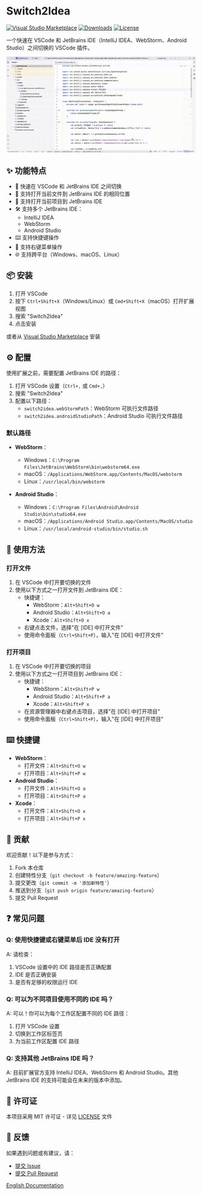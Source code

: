 # Switch2Idea

[![Visual Studio Marketplace](https://img.shields.io/visual-studio-marketplace/v/baoxin.switch2idea?label=VS%20Marketplace&style=for-the-badge&logo=visual-studio-code)](https://marketplace.visualstudio.com/items?itemName=baoxin.switch2idea)
[![Downloads](https://img.shields.io/visual-studio-marketplace/d/baoxin.switch2idea?style=for-the-badge&logo=visual-studio-code)](https://marketplace.visualstudio.com/items?itemName=baoxin.switch2idea)
[![License](https://img.shields.io/badge/license-MIT-blue.svg?style=for-the-badge)](LICENSE)

一个快速在 VSCode 和 JetBrains IDE（IntelliJ IDEA、WebStorm、Android Studio）之间切换的 VSCode 插件。

![Switch2Idea 演示](images/switch-show.gif)

## ✨ 功能特点

- 🚀 快速在 VSCode 和 JetBrains IDE 之间切换
- 📂 支持打开当前文件到 JetBrains IDE 的相同位置
- 📁 支持打开当前项目到 JetBrains IDE
- 🛠️ 支持多个 JetBrains IDE：
  - IntelliJ IDEA
  - WebStorm
  - Android Studio
- ⌨️ 支持快捷键操作
- 📝 支持右键菜单操作
- 🌐 支持跨平台（Windows、macOS、Linux）

## 📦 安装

1. 打开 VSCode
2. 按下 `Ctrl+Shift+X`（Windows/Linux）或 `Cmd+Shift+X`（macOS）打开扩展视图
3. 搜索 "Switch2Idea"
4. 点击安装

或者从 [Visual Studio Marketplace](https://marketplace.visualstudio.com/items?itemName=baoxin.switch2idea) 安装

## ⚙️ 配置

使用扩展之前，需要配置 JetBrains IDE 的路径：

1. 打开 VSCode 设置（`Ctrl+,` 或 `Cmd+,`）
2. 搜索 "Switch2Idea"
3. 配置以下路径：
   - `switch2idea.webStormPath`：WebStorm 可执行文件路径
   - `switch2idea.androidStudioPath`：Android Studio 可执行文件路径

### 默认路径

- **WebStorm**：
  - Windows：`C:\Program Files\JetBrains\WebStorm\bin\webstorm64.exe`
  - macOS：`/Applications/WebStorm.app/Contents/MacOS/webstorm`
  - Linux：`/usr/local/bin/webstorm`

- **Android Studio**：
  - Windows：`C:\Program Files\Android\Android Studio\bin\studio64.exe`
  - macOS：`/Applications/Android Studio.app/Contents/MacOS/studio`
  - Linux：`/usr/local/android-studio/bin/studio.sh`

## 🚀 使用方法

### 打开文件

1. 在 VSCode 中打开要切换的文件
2. 使用以下方式之一打开文件到 JetBrains IDE：
   - 快捷键：
     - WebStorm：`Alt+Shift+O w`
     - Android Studio：`Alt+Shift+O a`
     - Xcode：`Alt+Shift+O x`
   - 右键点击文件，选择"在 [IDE] 中打开文件"
   - 使用命令面板（`Ctrl+Shift+P`），输入"在 [IDE] 中打开文件"

### 打开项目

1. 在 VSCode 中打开要切换的项目
2. 使用以下方式之一打开项目到 JetBrains IDE：
   - 快捷键：
     - WebStorm：`Alt+Shift+P w`
     - Android Studio：`Alt+Shift+P a`
     - Xcode：`Alt+Shift+P x`
   - 在资源管理器中右键点击项目，选择"在 [IDE] 中打开项目"
   - 使用命令面板（`Ctrl+Shift+P`），输入"在 [IDE] 中打开项目"

## ⌨️ 快捷键

- **WebStorm**：
  - 打开文件：`Alt+Shift+O w`
  - 打开项目：`Alt+Shift+P w`
- **Android Studio**：
  - 打开文件：`Alt+Shift+O a`
  - 打开项目：`Alt+Shift+P a`
- **Xcode**：
  - 打开文件：`Alt+Shift+O x`
  - 打开项目：`Alt+Shift+P x`

## 🤝 贡献

欢迎贡献！以下是参与方式：

1. Fork 本仓库
2. 创建特性分支（`git checkout -b feature/amazing-feature`）
3. 提交更改（`git commit -m '添加新特性'`）
4. 推送到分支（`git push origin feature/amazing-feature`）
5. 提交 Pull Request

## ❓ 常见问题

### Q: 使用快捷键或右键菜单后 IDE 没有打开
A: 请检查：
1. VSCode 设置中的 IDE 路径是否正确配置
2. IDE 是否正确安装
3. 是否有足够的权限运行 IDE

### Q: 可以为不同项目使用不同的 IDE 吗？
A: 可以！你可以为每个工作区配置不同的 IDE 路径：
1. 打开 VSCode 设置
2. 切换到工作区标签页
3. 为当前工作区配置 IDE 路径

### Q: 支持其他 JetBrains IDE 吗？
A: 目前扩展官方支持 IntelliJ IDEA、WebStorm 和 Android Studio。其他 JetBrains IDE 的支持可能会在未来的版本中添加。

## 📄 许可证

本项目采用 MIT 许可证 - 详见 [LICENSE](LICENSE) 文件

## 📮 反馈

如果遇到问题或有建议，请：
- [提交 Issue](https://github.com/baoxin/switch2idea/issues)
- [提交 Pull Request](https://github.com/baoxin/switch2idea/pulls)

[English Documentation](readme.md)